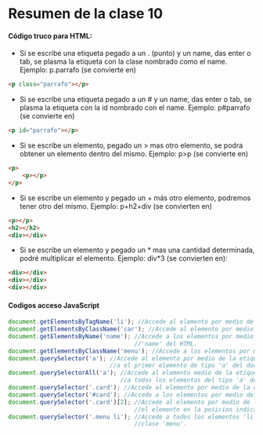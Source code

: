 # Resumen de la clase 10

#### Código truco para HTML:
- Si se escribe una etiqueta pegado a un . (punto) y un name, das enter o tab, se plasma la etiqueta con la clase nombrado como el name.
Ejemplo: 
p.parrafo (se convierte en)

```html
<p class="parrafo"></p>
```

- Si se escribe una etiqueta pegado a un # y un name, das enter o tab, se plasma la etiqueta con la id nombrado con el name.
Ejemplo:
p#parrafo (se convierte en)

```html
<p id="parrafo"></p>
```

- Si se escribe un elemento, pegado un > mas otro elemento, se podra obtener un elemento dentro del mismo.
Ejemplo:
p>p (se convierte en)

```html
<p>
	<p></p>
</p>
```

- Si se escribe un elemento y pegado un + más otro elemento, podremos tener otro del mismo.
Ejemplo:
p+h2+div (se convierten en)

```html
<p></p>
<h2></h2>
<div></div>
```

- Si se escribe un elemento y pegado un * mas una cantidad determinada, podré multiplicar el elemento.
Ejemplo:
div*3 (se convierten en):
```html
<div></div>
<div></div>
<div></div>
```

#### Codigos acceso JavaScript
```javascript
document.getElementsByTagName('li'); //Accede al elemento por medio de la etiqueta 'li'.
document.getElementsByClassName('car'); //Accede al elemento por medio de la clase 'card'.
document.getElementsByName('name'); //Accede a los elementos por medio de atributo
                                    //'name' del HTML.
document.getElementsByClassName('menu'); //Accede a los elementos por medio del id 'menu'.
document.querySelector('a'); //Accede al elemento por medio de la etiqueta 'a'. Accede solo
                             //a el primer elemento de tipo 'a' del documento.
document.querySelectorAll('a'); //Accede al elemento medio de la etiqueta 'a'.Accede
                                //a todos los elementos del tipo 'a' del documento.
document.querySelector('.card'); //Accede al elemento por medio de la clase 'card'.
document.querySelector('#card'); //Accede a los elementos por medio del identificador 'card'.
document.querySelector('.card')[2]; //Accede al elemento por medio de la clase 'card' y busca
                                    //el elemento en la posicion indicada.
document.querySelector('.menu li'); //Accede a todos los elementos 'li' que tengan la 
                                    //clase 'menu'.
```